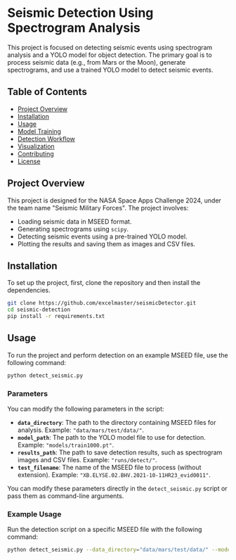 # Seismic Detection Using Spectrogram Analysis

This project is focused on detecting seismic events using spectrogram analysis and a YOLO model for object detection. The primary goal is to process seismic data (e.g., from Mars or the Moon), generate spectrograms, and use a trained YOLO model to detect seismic events.

## Table of Contents
- [Project Overview](#project-overview)
- [Installation](#installation)
- [Usage](#usage)
- [Model Training](#model-training)
- [Detection Workflow](#detection-workflow)
- [Visualization](#visualization)
- [Contributing](#contributing)
- [License](#license)

## Project Overview
This project is designed for the NASA Space Apps Challenge 2024, under the team name "Seismic Military Forces". The project involves:
- Loading seismic data in MSEED format.
- Generating spectrograms using `scipy`.
- Detecting seismic events using a pre-trained YOLO model.
- Plotting the results and saving them as images and CSV files.


## Installation
To set up the project, first, clone the repository and then install the dependencies.

```bash
git clone https://github.com/excelmaster/seismicDetector.git
cd seismic-detection
pip install -r requirements.txt
```

## Usage
To run the project and perform detection on an example MSEED file, use the following command:

```bash
python detect_seismic.py
```
### Parameters
You can modify the following parameters in the script:

- **`data_directory`**: The path to the directory containing MSEED files for analysis. Example: `"data/mars/test/data/"`.
- **`model_path`**: The path to the YOLO model file to use for detection. Example: `"models/train1000.pt"`.
- **`results_path`**: The path to save detection results, such as spectrogram images and CSV files. Example: `"runs/detect/"`.
- **`test_filename`**: The name of the MSEED file to process (without extension). Example: `"XB.ELYSE.02.BHV.2021-10-11HR23_evid0011"`.

You can modify these parameters directly in the `detect_seismic.py` script or pass them as command-line arguments.

### Example Usage
Run the detection script on a specific MSEED file with the following command:

```bash
python detect_seismic.py --data_directory="data/mars/test/data/" --model_path="models/train1000.pt" --test_filename="XB.ELYSE.02.BHV.2021-10-11HR23_evid0011"


